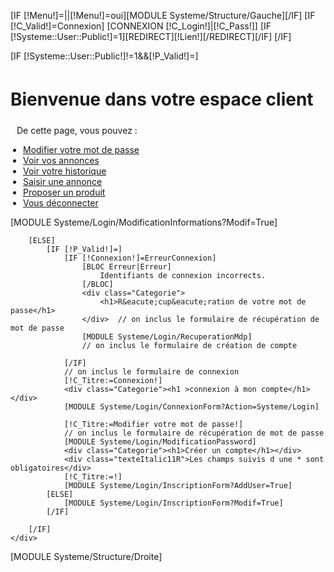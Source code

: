 [IF [!Menu!]=||[!Menu!]=oui][MODULE Systeme/Structure/Gauche][/IF]
[IF [!C_Valid!]=Connexion]
	[CONNEXION [!C_Login!]|[!C_Pass!]]
	[IF [!Systeme::User::Public!]=1][REDIRECT][!Lien!][/REDIRECT][/IF]
[/IF]
<!--- contenu central -->
<div class="colonnecentre">
	<div class="RedactionnelFond">
		[IF [!Systeme::User::Public!]!=1&&[!P_Valid!]=]
			<div class="Categorie" style="padding-top:5px"><h1>Bienvenue dans votre espace client</h1></div>
			<div class="connexion_liste"  style="padding-left:10px;padding-top:5px;">
				De cette page, vous pouvez : <br/>
				<ul class="connexion_liste" style="padding-left:10px;">
					<li>
						<a href="/Mon_Compte/ChangeMotDePasse?Menu=oui">Modifier votre mot de passe</a></li>
					<li>
						<a href="/Mon_Compte/Gestion_Annonces">
							Voir vos annonces
					</li>
					<li>
						<a href="/Mon_Compte/Historique">
							Voir votre historique
					</li>
					<li>
						<a href="/Mon_Compte/Nouvelle_Annonce">
							Saisir une annonce
					</li>
					<li>
						<a href="/Mon_Compte/Proposer_Produit">
							Proposer un produit
					</li>
					<li >
						<a href="/Mon_Compte/Deconnexion">
							Vous déconnecter
						</a>
					</li>
				</ul>
			</div>
			[MODULE Systeme/Login/ModificationInformations?Modif=True]

		[ELSE]
			[IF [!P_Valid!]=]
				[IF [!Connexion!]=ErreurConnexion]
					[BLOC Erreur|Erreur]
						Identifiants de connexion incorrects.
					[/BLOC]
					<div class="Categorie">
						<h1>R&eacute;cup&eacute;ration de votre mot de passe</h1>
					</div>	// on inclus le formulaire de récupération de mot de passe
					[MODULE Systeme/Login/RecuperationMdp]
					// on inclus le formulaire de création de compte

				[/IF]
				// on inclus le formulaire de connexion
				[!C_Titre:=Connexion!]
				<div class="Categorie"><h1 >connexion à mon compte</h1></div>
				[MODULE Systeme/Login/ConnexionForm?Action=Systeme/Login]
				
				[!C_Titre:=Modifier votre mot de passe!]
				// on inclus le formulaire de récupération de mot de passe
				[MODULE Systeme/Login/ModificationPassword]
				<div class="Categorie"><h1>Créer un compte</h1></div>
				<div class="texteItalic11R">Les champs suivis d une * sont obligatoires</div>
				[!C_Titre:=!]
				[MODULE Systeme/Login/InscriptionForm?AddUser=True]
			[ELSE]
				[MODULE Systeme/Login/InscriptionForm?Modif=True]
			[/IF]
			
		[/IF]
	</div>
</div>
[MODULE Systeme/Structure/Droite]
